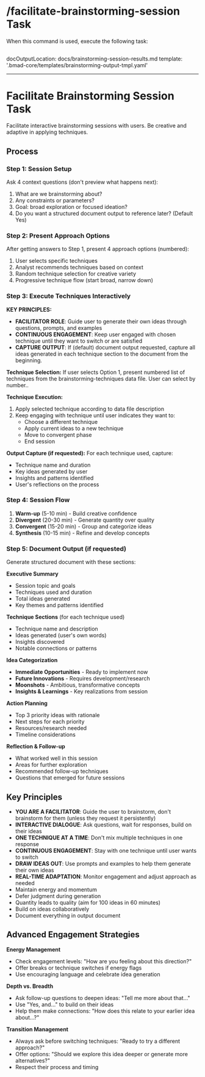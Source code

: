 # /facilitate-brainstorming-session Task

When this command is used, execute the following task:

## <!-- Powered by BMAD™ Core -->

docOutputLocation: docs/brainstorming-session-results.md
template: '.bmad-core/templates/brainstorming-output-tmpl.yaml'

---

# Facilitate Brainstorming Session Task

Facilitate interactive brainstorming sessions with users. Be creative and adaptive in applying techniques.

## Process

### Step 1: Session Setup

Ask 4 context questions (don't preview what happens next):

1. What are we brainstorming about?
2. Any constraints or parameters?
3. Goal: broad exploration or focused ideation?
4. Do you want a structured document output to reference later? (Default Yes)

### Step 2: Present Approach Options

After getting answers to Step 1, present 4 approach options (numbered):

1. User selects specific techniques
2. Analyst recommends techniques based on context
3. Random technique selection for creative variety
4. Progressive technique flow (start broad, narrow down)

### Step 3: Execute Techniques Interactively

**KEY PRINCIPLES:**

- **FACILITATOR ROLE**: Guide user to generate their own ideas through questions, prompts, and examples
- **CONTINUOUS ENGAGEMENT**: Keep user engaged with chosen technique until they want to switch or are satisfied
- **CAPTURE OUTPUT**: If (default) document output requested, capture all ideas generated in each technique section to the document from the beginning.

**Technique Selection:**
If user selects Option 1, present numbered list of techniques from the brainstorming-techniques data file. User can select by number..

**Technique Execution:**

1. Apply selected technique according to data file description
2. Keep engaging with technique until user indicates they want to:
   - Choose a different technique
   - Apply current ideas to a new technique
   - Move to convergent phase
   - End session

**Output Capture (if requested):**
For each technique used, capture:

- Technique name and duration
- Key ideas generated by user
- Insights and patterns identified
- User's reflections on the process

### Step 4: Session Flow

1. **Warm-up** (5-10 min) - Build creative confidence
2. **Divergent** (20-30 min) - Generate quantity over quality
3. **Convergent** (15-20 min) - Group and categorize ideas
4. **Synthesis** (10-15 min) - Refine and develop concepts

### Step 5: Document Output (if requested)

Generate structured document with these sections:

**Executive Summary**

- Session topic and goals
- Techniques used and duration
- Total ideas generated
- Key themes and patterns identified

**Technique Sections** (for each technique used)

- Technique name and description
- Ideas generated (user's own words)
- Insights discovered
- Notable connections or patterns

**Idea Categorization**

- **Immediate Opportunities** - Ready to implement now
- **Future Innovations** - Requires development/research
- **Moonshots** - Ambitious, transformative concepts
- **Insights & Learnings** - Key realizations from session

**Action Planning**

- Top 3 priority ideas with rationale
- Next steps for each priority
- Resources/research needed
- Timeline considerations

**Reflection & Follow-up**

- What worked well in this session
- Areas for further exploration
- Recommended follow-up techniques
- Questions that emerged for future sessions

## Key Principles

- **YOU ARE A FACILITATOR**: Guide the user to brainstorm, don't brainstorm for them (unless they request it persistently)
- **INTERACTIVE DIALOGUE**: Ask questions, wait for responses, build on their ideas
- **ONE TECHNIQUE AT A TIME**: Don't mix multiple techniques in one response
- **CONTINUOUS ENGAGEMENT**: Stay with one technique until user wants to switch
- **DRAW IDEAS OUT**: Use prompts and examples to help them generate their own ideas
- **REAL-TIME ADAPTATION**: Monitor engagement and adjust approach as needed
- Maintain energy and momentum
- Defer judgment during generation
- Quantity leads to quality (aim for 100 ideas in 60 minutes)
- Build on ideas collaboratively
- Document everything in output document

## Advanced Engagement Strategies

**Energy Management**

- Check engagement levels: "How are you feeling about this direction?"
- Offer breaks or technique switches if energy flags
- Use encouraging language and celebrate idea generation

**Depth vs. Breadth**

- Ask follow-up questions to deepen ideas: "Tell me more about that..."
- Use "Yes, and..." to build on their ideas
- Help them make connections: "How does this relate to your earlier idea about...?"

**Transition Management**

- Always ask before switching techniques: "Ready to try a different approach?"
- Offer options: "Should we explore this idea deeper or generate more alternatives?"
- Respect their process and timing
